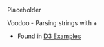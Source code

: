 Placeholder 

Voodoo - Parsing strings with +

 * Found in [D3 Examples](http://bl.ocks.org/mbostock/3885304)
